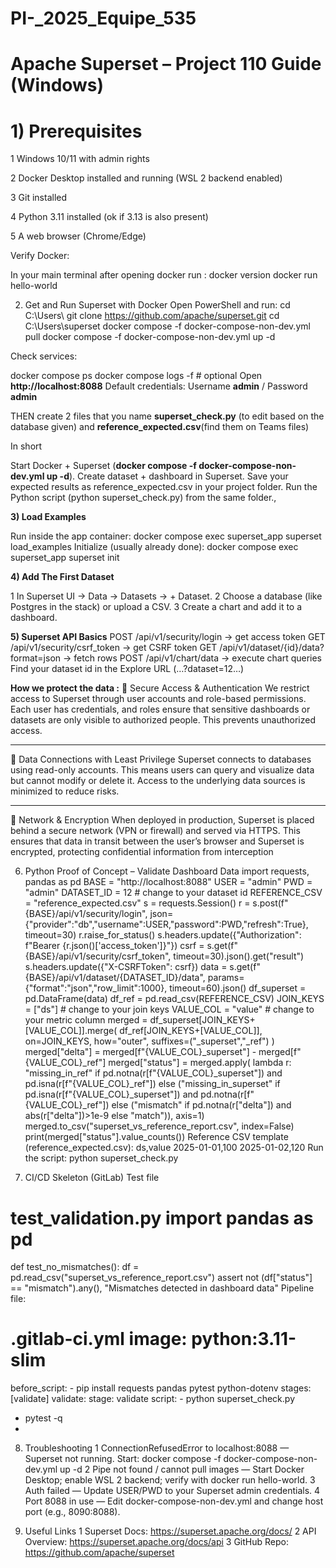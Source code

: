# PI-_2025_Equipe_535

# Apache Superset – Project 110 Guide (Windows)

# 1)	Prerequisites

1	Windows 10/11 with admin rights

2	Docker Desktop installed and running (WSL 2 backend enabled)

3	Git installed

4	Python 3.11 installed (ok if 3.13 is also present) 

5 A web browser (Chrome/Edge)

Verify Docker:

In your main terminal after opening docker run : 
docker version docker run hello-world


2)	Get and Run Superset with Docker
Open PowerShell and run:
cd C:\Users\ git clone https://github.com/apache/superset.git cd C:\Users\\superset docker compose -f docker-compose-non-dev.yml pull docker compose -f docker-compose-non-dev.yml up -d

Check services:

docker compose ps
docker compose logs -f # optional
Open **http://localhost:8088**
Default credentials: Username **admin** / Password **admin**

THEN create 2 files that you name **superset_check.py** (to edit based on the database given) and **reference_expected.csv**(find them on Teams files)	

In short 

Start Docker + Superset (**docker compose -f docker-compose-non-dev.yml up -d**).
Create dataset + dashboard in Superset.
Save your expected results as reference_expected.csv in your project folder.
Run the Python script (python superset_check.py) from the same folder.,

**3)	Load Examples**

Run inside the app container: docker compose exec superset_app superset load_examples
Initialize (usually already done):
docker compose exec superset_app superset init

**4)	Add The First Dataset**

1	In Superset UI → Data → Datasets → + Dataset.
2	Choose a database (like Postgres in the stack) or upload a CSV.
3	Create a chart and add it to a dashboard.

**5)	Superset API Basics**
POST /api/v1/security/login → get access token
GET /api/v1/security/csrf_token → get CSRF token
GET /api/v1/dataset/{id}/data?format=json → fetch rows
POST /api/v1/chart/data → execute chart queries
Find your dataset id in the Explore URL (…?dataset=12…)

**How we protect the data :**
🔹 Secure Access & Authentication
We restrict access to Superset through user accounts and role-based permissions. Each user has credentials, and roles ensure that sensitive dashboards or datasets are only visible to authorized people. This prevents unauthorized access.
________________________________________
🔹 Data Connections with Least Privilege
Superset connects to databases using read-only accounts. This means users can query and visualize data but cannot modify or delete it. Access to the underlying data sources is minimized to reduce risks.
________________________________________
🔹 Network & Encryption
When deployed in production, Superset is placed behind a secure network (VPN or firewall) and served via HTTPS. This ensures that data in transit between the user’s browser and Superset is encrypted, protecting confidential information from interception


6)	Python Proof of Concept – Validate Dashboard Data
import requests, pandas as pd
BASE = "http://localhost:8088"
USER = "admin"
PWD = "admin"
DATASET_ID = 12 # change to your dataset id REFERENCE_CSV = "reference_expected.csv"
s = requests.Session() r = s.post(f"{BASE}/api/v1/security/login", json={"provider":"db","username":USER,"password":PWD,"refresh":True}, timeout=30) r.raise_for_status()
s.headers.update({"Authorization": f"Bearer {r.json()['access_token']}"})
csrf = s.get(f"{BASE}/api/v1/security/csrf_token", timeout=30).json().get("result")
s.headers.update({"X-CSRFToken": csrf})
data = s.get(f"{BASE}/api/v1/dataset/{DATASET_ID}/data", params={"format":"json","row_limit":1000}, timeout=60).json() df_superset = pd.DataFrame(data)
df_ref = pd.read_csv(REFERENCE_CSV)
JOIN_KEYS = ["ds"] # change to your join keys VALUE_COL = "value" # change to your metric column
merged = df_superset[JOIN_KEYS+[VALUE_COL]].merge( df_ref[JOIN_KEYS+[VALUE_COL]], on=JOIN_KEYS, how="outer", suffixes=("_superset","_ref") ) merged["delta"] = merged[f"{VALUE_COL}_superset"] - merged[f"{VALUE_COL}_ref"] merged["status"] = merged.apply( lambda r: "missing_in_ref" if pd.notna(r[f"{VALUE_COL}_superset"]) and pd.isna(r[f"{VALUE_COL}_ref"]) else ("missing_in_superset" if pd.isna(r[f"{VALUE_COL}_superset"]) and pd.notna(r[f"{VALUE_COL}_ref"]) else ("mismatch" if pd.notna(r["delta"]) and abs(r["delta"])>1e-9 else "match")), axis=1)
merged.to_csv("superset_vs_reference_report.csv", index=False) print(merged["status"].value_counts())
Reference CSV template (reference_expected.csv):
ds,value 2025-01-01,100
2025-01-02,120 Run the script: python superset_check.py
  	
8)	CI/CD Skeleton (GitLab)
Test file

# test_validation.py import pandas as pd
def test_no_mismatches():
df = pd.read_csv("superset_vs_reference_report.csv")
assert not (df["status"] == "mismatch").any(), "Mismatches detected in dashboard data" Pipeline file:
# .gitlab-ci.yml image: python:3.11-slim
before_script: - pip install requests pandas pytest python-dotenv
stages: [validate]
validate:
stage: validate script: - python superset_check.py
- pytest -q
- 
8)	Troubleshooting
1	ConnectionRefusedError to localhost:8088 — Superset not running. Start: docker compose -f docker-compose-non-dev.yml up -d
2	Pipe not found / cannot pull images — Start Docker Desktop; enable WSL 2 backend; verify with docker run hello-world.
3	Auth failed — Update USER/PWD to your Superset admin credentials.
4	Port 8088 in use — Edit docker-compose-non-dev.yml and change host port (e.g., 8090:8088).
  
9)	Useful Links 
1	Superset Docs: https://superset.apache.org/docs/
2	API Overview: https://superset.apache.org/docs/api
3	GitHub Repo: https://github.com/apache/superset
